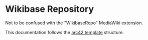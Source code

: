 # Wikibase Repository

Not to be confused with the "WikibaseRepo" MediaWiki extension.

This documentation follows the [arc42 template](https://docs.arc42.org/home/) structure.
